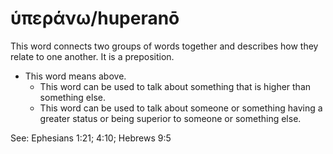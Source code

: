 # ὑπεράνω/huperanō
This word connects two groups of words together and describes how they relate to one another. It is a preposition.
* This word means above.
    * This word can be used to talk about something that is higher than something else.
    * This word can be used to talk about someone or something having a greater status or being superior to someone or something else.

See: Ephesians 1:21; 4:10; Hebrews 9:5
